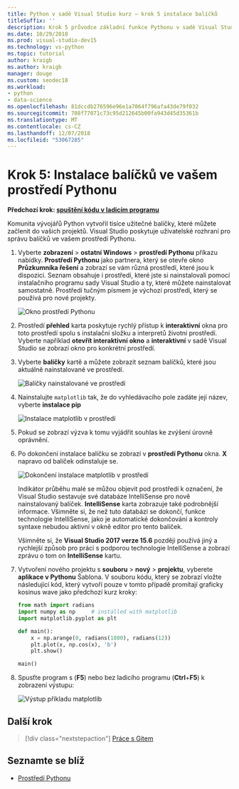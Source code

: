 ```yaml
---
title: Python v sadě Visual Studio kurz – krok 5 instalace balíčků
titleSuffix: ''
description: Krok 5 průvodce základní funkce Pythonu v sadě Visual Studio, ukázka funkce aplikace Visual Studio pro správu balíčků v prostředí Pythonu.
ms.date: 10/29/2018
ms.prod: visual-studio-dev15
ms.technology: vs-python
ms.topic: tutorial
author: kraigb
ms.author: kraigb
manager: douge
ms.custom: seodec18
ms.workload:
- python
- data-science
ms.openlocfilehash: 81dccdb276596e96e1a7064f796afa43de79f032
ms.sourcegitcommit: 708f77071c73c95d212645b00fa943d45d35361b
ms.translationtype: MT
ms.contentlocale: cs-CZ
ms.lasthandoff: 12/07/2018
ms.locfileid: "53067285"
---
```

# <a name="step-5-install-packages-in-your-python-environment"></a>Krok 5: Instalace balíčků ve vašem prostředí Pythonu

**Předchozí krok: [spuštění kódu v ladicím programu](tutorial-working-with-python-in-visual-studio-step-04-debugging.md)**

Komunita vývojářů Python vytvořil tisíce užitečné balíčky, které můžete začlenit do vašich projektů. Visual Studio poskytuje uživatelské rozhraní pro správu balíčků ve vašem prostředí Pythonu.

1. Vyberte **zobrazení** > **ostatní Windows** > **prostředí Pythonu** příkazu nabídky. **Prostředí Pythonu** jako partnera, který se otevře okno **Průzkumníka řešení** a zobrazí se vám různá prostředí, které jsou k dispozici. Seznam obsahuje i prostředí, které jste si nainstalovali pomocí instalačního programu sady Visual Studio a ty, které můžete nainstalovat samostatně. Prostředí tučným písmem je výchozí prostředí, který se používá pro nové projekty.

   ![Okno prostředí Pythonu](media/environments-default-view-blue.png)

2. Prostředí **přehled** karta poskytuje rychlý přístup k **interaktivní** okna pro toto prostředí spolu s instalační složku a interpretů životní prostředí. Vyberte například **otevřít interaktivní okno** a **interaktivní** v sadě Visual Studio se zobrazí okno pro konkrétní prostředí.

3. Vyberte **balíčky** kartě a můžete zobrazit seznam balíčků, které jsou aktuálně nainstalované ve prostředí.

   ![Balíčky nainstalované ve prostředí](media/environments-installed-packages-blue.png)

4. Nainstalujte `matplotlib` tak, že do vyhledávacího pole zadáte její název, vyberte **instalace pip**

   ![Instalace matplotlib v prostředí](media/environments-add-matplotlib1.png)

5. Pokud se zobrazí výzva k tomu vyjádřit souhlas ke zvýšení úrovně oprávnění.

6. Po dokončení instalace balíčku se zobrazí v **prostředí Pythonu** okna. **X** napravo od balíček odinstaluje se.

   ![Dokončení instalace matplotlib v prostředí](media/environments-add-matplotlib2.png)

   Indikátor průběhu malé se můžou objevit pod prostředí k označení, že Visual Studio sestavuje své databáze IntelliSense pro nově nainstalovaný balíček. **IntelliSense** karta zobrazuje také podrobnější informace. Všimněte si, že než tuto databázi se dokončí, funkce technologie IntelliSense, jako je automatické dokončování a kontroly syntaxe nebudou aktivní v okně editor pro tento balíček.

   Všimněte si, že **Visual Studio 2017 verze 15.6** později používá jiný a rychlejší způsob pro práci s podporou technologie IntelliSense a zobrazí zprávu o tom on **IntelliSense** kartu.

7. Vytvoření nového projektu s **souboru** > **nový** > **projektu**, vyberete **aplikace v Pythonu** Šablona. V souboru kódu, který se zobrazí vložte následující kód, který vytvoří pouze v tomto případě promítají graficky kosinus wave jako předchozí kurz kroky:

    ```python
    from math import radians
    import numpy as np     # installed with matplotlib
    import matplotlib.pyplot as plt

    def main():
        x = np.arange(0, radians(1800), radians(12))
        plt.plot(x, np.cos(x), 'b')
        plt.show()

    main()
    ```

8. Spusťte program s (**F5**) nebo bez ladicího programu (**Ctrl**+**F5**) k zobrazení výstupu:

   ![Výstup příkladu matplotlib](media/environments-add-matplotlib3.png)

## <a name="next-step"></a>Další krok

> [!div class="nextstepaction"]
> [Práce s Gitem](tutorial-working-with-python-in-visual-studio-step-06-working-with-git.md)

## <a name="go-deeper"></a>Seznamte se blíž

- [Prostředí Pythonu](managing-python-environments-in-visual-studio.md)
